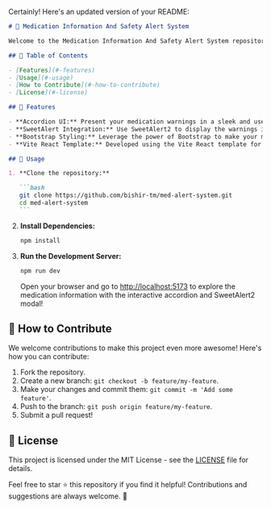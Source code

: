 Certainly! Here's an updated version of your README:

````markdown
# 🚀 Medication Information And Safety Alert System

Welcome to the Medication Information And Safety Alert System repository! This project provides a stylish and interactive way to display medication warnings and information using Bootstrap, SweetAlert2, and Vite React template.

## 📖 Table of Contents

- [Features](#-features)
- [Usage](#-usage)
- [How to Contribute](#-how-to-contribute)
- [License](#-license)

## 🌟 Features

- **Accordion UI:** Present your medication warnings in a sleek and user-friendly accordion format.
- **SweetAlert Integration:** Use SweetAlert2 to display the warnings in a visually appealing modal.
- **Bootstrap Styling:** Leverage the power of Bootstrap to make your medication information look fantastic.
- **Vite React Template:** Developed using the Vite React template for a modern and efficient development experience.

## 🚀 Usage

1. **Clone the repository:**

   ```bash
   git clone https://github.com/bishir-tm/med-alert-system.git
   cd med-alert-system
   ```
````

2. **Install Dependencies:**

   ```bash
   npm install
   ```

3. **Run the Development Server:**

   ```bash
   npm run dev
   ```

   Open your browser and go to [http://localhost:5173](http://localhost:5173) to explore the medication information with the interactive accordion and SweetAlert2 modal!

## 🤝 How to Contribute

We welcome contributions to make this project even more awesome! Here's how you can contribute:

1. Fork the repository.
2. Create a new branch: `git checkout -b feature/my-feature`.
3. Make your changes and commit them: `git commit -m 'Add some feature'`.
4. Push to the branch: `git push origin feature/my-feature`.
5. Submit a pull request!

## 📄 License

This project is licensed under the MIT License - see the [LICENSE](./LICENSE) file for details.

Feel free to star ⭐️ this repository if you find it helpful! Contributions and suggestions are always welcome. 🎉

```

```
